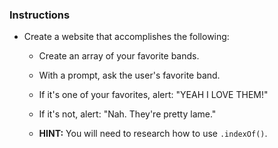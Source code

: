 ### Instructions

* Create a website that accomplishes the following:

  * Create an array of your favorite bands.

  * With a prompt, ask the user's favorite band.

  * If it's one of your favorites, alert: "YEAH I LOVE THEM!"

  * If it's not, alert: "Nah. They're pretty lame."

  * **HINT:**  You will need to research how to use `.indexOf()`.


